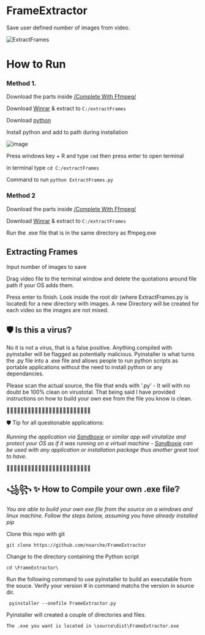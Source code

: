 # FrameExtractor

Save user defined number of images from video. 

![ExtractFrames](https://github.com/user-attachments/assets/4888ba64-6dc0-4209-9d29-0d44059a2bea)





# How to Run

### Method 1.

Download the parts inside [/Complete With Ffmpeg/](https://github.com/noarche/FrameExtractor/tree/main/Complete%20with%20ffmpeg)

Download [Winrar](https://www.rarlab.com/download.htm) & extract to `C:/extractFrames`

Download [python](https://www.python.org/downloads/)

Install python and add to path during installation

![image](https://github.com/user-attachments/assets/51410975-265d-4bb6-9fe8-9415ad2d4e53)


Press windows key + R and type `cmd` then press enter to open terminal

in terminal type `cd C:/extractFrames`

Command to run `python ExtractFrames.py`


### Method 2

Download the parts inside [/Complete With Ffmpeg/](https://github.com/noarche/FrameExtractor/tree/main/Complete%20with%20ffmpeg)

Download [Winrar](https://www.rarlab.com/download.htm) & extract to `C:/extractFrames`

Run the .exe file that is in the same directory as ffmpeg.exe

## Extracting Frames

Input number of images to save

Drag video file to the terminal window and delete the quotations around file path if your OS adds them. 

Press enter to finish.  Look inside the root dir (where ExtractFrames.py is located) for a new directory with images. A new Directory will be created for each video so the images are not mixed. 



## 🛡️ Is this a virus❔

No it is not a virus, that is a false positive. Anything compiled with pyinstaller will be flagged as potentially malicious. Pyinstaller is what turns the .py file into a .exe file and allows people to run python scripts as portable applications without the need to install python or any dependancies.  

Please scan the actual source, the file that ends with '.py' -  It will with no doubt be 100% clean on virustotal.  That being said I have provided instructions on how to build your own exe from the file you know is clean. 


🔻🔻🔻🔻🔻🔻🔻🔻🔻🔻🔻🔻🔻🔻🔻🔻🔻🔻🔻🔻🔻🔻🔻🔻

🛡️ Tip for all questionable applications: 

*Running the application via [Sandboxie](https://sandboxie-plus.com/downloads/) or similar app will virutalize and protect your OS as if it was running on a virtual machine - [Sandboxie](https://sandboxie-plus.com/downloads/) can be used with any application or installation package thus another great tool to have.* 

🔺🔺🔺🔺🔺🔺🔺🔺🔺🔺🔺🔺🔺🔺🔺🔺🔺🔺🔺🔺🔺🔺🔺🔺

## ꧁꧂ ✨ How to Compile your own .exe file❔ 

*You are able to build your own exe file from the source on a windows and linux machine. Follow the steps below, assuming you have already installed pip*

Clone this repo with git

    git clone https://github.com/noarche/FrameExtractor


Change to the directory containing the Python script
  	
    cd \FrameExtractor\

Run the following command to use pyinstaller to build an executable from the souce. Verify your version # in command matchs the version in source  dir. 
     
     pyinstaller --onefile FrameExtractor.py

Pyinstaller will created a couple of directories and files. 

    The .exe you want is located in \source\dist\FrameExtractor.exe
